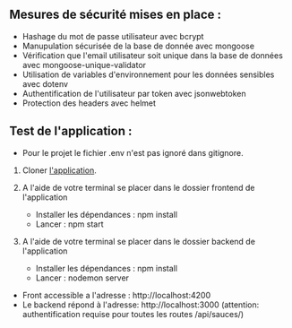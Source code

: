 <h2>Mesures de sécurité mises en place :</h2>

- Hashage du mot de passe utilisateur avec bcrypt
- Manupulation sécurisée de la base de donnée avec mongoose
- Vérification que l'email utilisateur soit unique dans la base de données avec mongoose-unique-validator
- Utilisation de variables d'environnement pour les données sensibles avec dotenv
- Authentification de l'utilisateur par token avec jsonwebtoken
- Protection des headers avec helmet


<h2>Test de l'application :</h2>

- Pour le projet le fichier .env n'est pas ignoré dans gitignore.

1. Cloner <a href='https://github.com/ISANKOI/MartinJeremy_6_25082022'>l'application</a>.

2. A l'aide de votre terminal se placer dans le dossier frontend de l'application
    - Installer les dépendances : npm install
    - Lancer : npm start

3. A l'aide de votre terminal se placer dans le dossier backend de l'application
    - Installer les dépendances : npm install
    - Lancer : nodemon server

- Front accessible a l'adresse : http://localhost:4200
- Le backend répond à l'adresse: http://localhost:3000 (attention: authentification requise pour toutes les routes /api/sauces/)